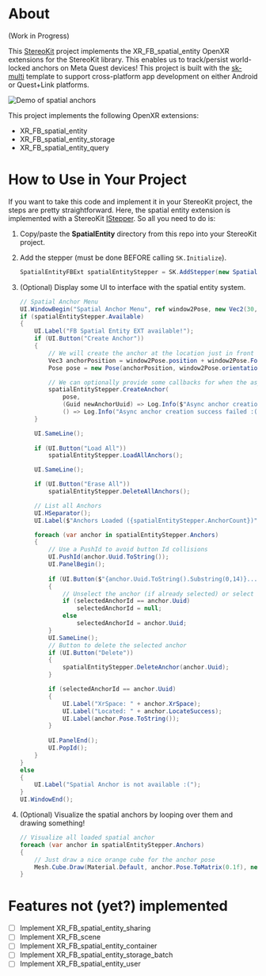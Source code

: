 # About

(Work in Progress) 

This [StereoKit](https://stereokit.net) project implements the XR_FB_spatial_entity OpenXR extensions for the StereoKit library. This enables us to track/persist world-locked anchors on Meta Quest devices! This project is built with the [sk-multi](https://github.com/StereoKit/StereoKit.Templates) template to support cross-platform app development on either Android or Quest+Link platforms.

![Demo of spatial anchors](demo.gif)

This project implements the following OpenXR extensions:
- XR_FB_spatial_entity
- XR_FB_spatial_entity_storage
- XR_FB_spatial_entity_query

# How to Use in Your Project

If you want to take this code and implement it in your StereoKit project, the steps are pretty straightforward. Here, the spatial entity extension is implemented with a StereoKit [IStepper](https://stereokit.net/Pages/StereoKit.Framework/IStepper.html). So all you need to do is:
1. Copy/paste the **SpatialEntity** directory from this repo into your StereoKit project.

2. Add the stepper (must be done BEFORE calling `SK.Initialize`).
	```csharp
	SpatialEntityFBExt spatialEntityStepper = SK.AddStepper(new SpatialEntityFBExt());
	```

3. (Optional) Display some UI to interface with the spatial entity system.
	```csharp
    // Spatial Anchor Menu
    UI.WindowBegin("Spatial Anchor Menu", ref window2Pose, new Vec2(30,0) * U.cm);
    if (spatialEntityStepper.Available)
    {
        UI.Label("FB Spatial Entity EXT available!");
        if (UI.Button("Create Anchor"))
        {
            // We will create the anchor at the location just in front of the window (and we'll adopt the UI window's orientation).
            Vec3 anchorPosition = window2Pose.position + window2Pose.Forward * .05f + Vec3.Up * 0.1f;
            Pose pose = new Pose(anchorPosition, window2Pose.orientation);

            // We can optionally provide some callbacks for when the async operation either completes successfully or fails.
            spatialEntityStepper.CreateAnchor(
                pose,
                (Guid newAnchorUuid) => Log.Info($"Async anchor creation success. New anchor created: Uuid:{newAnchorUuid}"),
                () => Log.Info("Async anchor creation success failed :("));
        }

        UI.SameLine();
                
        if (UI.Button("Load All"))
            spatialEntityStepper.LoadAllAnchors();

        UI.SameLine();

        if (UI.Button("Erase All"))
            spatialEntityStepper.DeleteAllAnchors();

        // List all Anchors
        UI.HSeparator();
        UI.Label($"Anchors Loaded ({spatialEntityStepper.AnchorCount})");

        foreach (var anchor in spatialEntityStepper.Anchors)
        {
            // Use a PushId to avoid button Id collisions
            UI.PushId(anchor.Uuid.ToString());
            UI.PanelBegin();
                    
            if (UI.Button($"{anchor.Uuid.ToString().Substring(0,14)}..."))
            {
                // Unselect the anchor (if already selected) or select the anchor (if not already selected)
                if (selectedAnchorId == anchor.Uuid)
                    selectedAnchorId = null;
                else
                    selectedAnchorId = anchor.Uuid;
            }
            UI.SameLine();
            // Button to delete the selected anchor
            if (UI.Button("Delete"))
            {
                spatialEntityStepper.DeleteAnchor(anchor.Uuid);
            }

            if (selectedAnchorId == anchor.Uuid)
            {
                UI.Label("XrSpace: " + anchor.XrSpace);
                UI.Label("Located: " + anchor.LocateSuccess);
                UI.Label(anchor.Pose.ToString());
            }
                    
            UI.PanelEnd();
            UI.PopId();
        }
    }
    else
    {
        UI.Label("Spatial Anchor is not available :(");
    }
    UI.WindowEnd();
	```

4. (Optional) Visualize the spatial anchors by looping over them and drawing something!
	```csharp
	// Visualize all loaded spatial anchor
	foreach (var anchor in spatialEntityStepper.Anchors)
	{
		// Just draw a nice orange cube for the anchor pose
		Mesh.Cube.Draw(Material.Default, anchor.Pose.ToMatrix(0.1f), new Color(1, 0.5f, 0));
	}
	```

# Features not (yet?) implemented

- [ ] Implement XR_FB_spatial_entity_sharing
- [ ] Implement XR_FB_scene
- [ ] Implement XR_FB_spatial_entity_container
- [ ] Implement XR_FB_spatial_entity_storage_batch
- [ ] Implement XR_FB_spatial_entity_user
